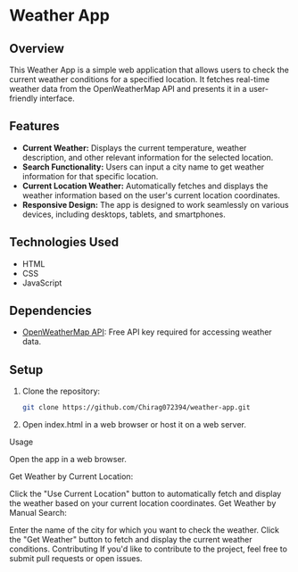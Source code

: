 # Weather App

## Overview

This Weather App is a simple web application that allows users to check the current weather conditions for a specified location. It fetches real-time weather data from the OpenWeatherMap API and presents it in a user-friendly interface.

## Features

- **Current Weather:** Displays the current temperature, weather description, and other relevant information for the selected location.
- **Search Functionality:** Users can input a city name to get weather information for that specific location.
- **Current Location Weather:** Automatically fetches and displays the weather information based on the user's current location coordinates.
- **Responsive Design:** The app is designed to work seamlessly on various devices, including desktops, tablets, and smartphones.

## Technologies Used

- HTML
- CSS
- JavaScript

## Dependencies

- [OpenWeatherMap API](https://openweathermap.org/api): Free API key required for accessing weather data.

## Setup

1. Clone the repository:

   ```bash
   git clone https://github.com/Chirag072394/weather-app.git

2. Open index.html in a web browser or host it on a web server.

Usage

Open the app in a web browser.

Get Weather by Current Location:

Click the "Use Current Location" button to automatically fetch and display the weather based on your current location coordinates.
Get Weather by Manual Search:

Enter the name of the city for which you want to check the weather.
Click the "Get Weather" button to fetch and display the current weather conditions.
Contributing
If you'd like to contribute to the project, feel free to submit pull requests or open issues.

